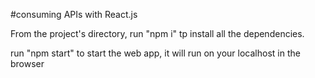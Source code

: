 #consuming APIs with React.js

From the project's directory,
run "npm i" tp install all the dependencies.

run "npm start" to start the web app, it will run on your localhost in the browser
